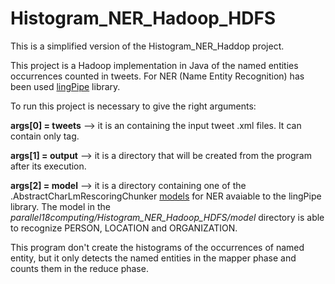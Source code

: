 # Histogram_NER_Hadoop_HDFS

This is a simplified version of the Histogram_NER_Haddop project.

This project is a Hadoop implementation in Java of the named entities occurrences counted in tweets. For NER (Name Entity Recognition) has been used [lingPipe](http://alias-i.com/lingpipe/demos/tutorial/read-me.html) library.

To run this project is necessary to give the right arguments:

**args[0] = tweets** --> it is an containing the input tweet .xml files. It can contain only <TweetText> tag.
  
**args[1] = output** --> it is a directory that will be created from the program after its execution.

**args[2] = model** --> it is a directory containing one of the .AbstractCharLmRescoringChunker [models](http://alias-i.com/lingpipe/web/models.html) for NER avaiable to the lingPipe      library. The model in the _parallel18computing/Histogram_NER_Hadoop_HDFS/model_ directory is able to recognize PERSON, LOCATION and ORGANIZATION.


This program don't create the histograms of the occurrences of named entity, but it only detects the named entities in the mapper phase and counts them in the reduce phase. 


